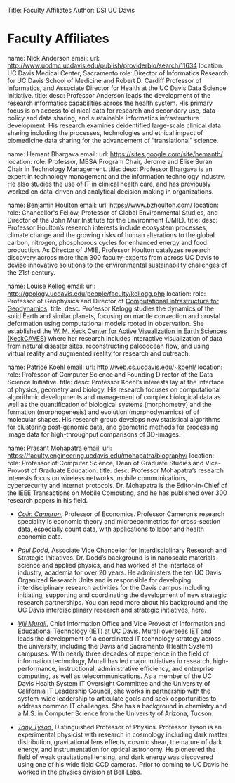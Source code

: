 ﻿Title: Faculty Affiliates
Author: DSI UC Davis

# Faculty Affiliates

name: Nick Anderson
email: 
url: http://www.ucdmc.ucdavis.edu/publish/providerbio/search/11634
location:  UC Davis Medical Center, Sacramento
role: Director of Informatics Research for UC Davis School of Medicine and Robert D. Cardiff Professor of Informatics, and Associate Director for Health at the UC Davis Data Science Initiative.
title:
desc:  Professor Anderson leads the development of the research informatics capabilities across the health system. His primary focus is on access to clinical data for research and secondary use, data policy and data sharing, and sustainable informatics infrastructure development. His research examines deidentified large-scale clinical data sharing including the processes, technologies and ethical impact of biomedicine data sharing for the advancement of “translational” science. 

name: Hemant Bhargava
email:
url: https://sites.google.com/site/hemantb/
location:
role: Professor, MBSA Program Chair, Jerome and Elise Suran Chair in Technology Management.
title:
desc: Professor Bhargava is an expert in technology management and the information technology industry. He also studies the use of IT in clinical health care, and has previously worked on data-driven and analytical decision making in organizations.

name: Benjamin Houlton
email:
url: https://www.bzhoulton.com/
location:
role: Chancellor's Fellow, Professor of Global Environmental Studies, and Director of the John Muir Institute for the Environment (JMIE). 
title:
desc: Professor Houlton’s research interests include ecosystem processes, climate change and the growing risks of human alterations to the global carbon, nitrogen, phosphorous cycles for enhanced energy and food production. As Director of JMIE, Professor Houlton catalyzes research discovery across more than 300 faculty-experts from across UC Davis to devise innovative solutions to the environmental sustainability challenges of the 21st century.

name: Louise Kellog
email:
url: http://geology.ucdavis.edu/people/faculty/kellogg.php
location:
role: Professor of Geophysics and Director of [Computational Infrastructure for Geodynamics](https://geodynamics.org/).
title:
desc: Professor Kelogg studies the dynamics of the solid Earth and similar planets, focusing on mantle convection and crustal deformation using computational models rooted in observation. She established the [W. M. Keck Center for Active Visualization in Earth Sciences (KeckCAVES)](http://keckcaves.org/) where her research includes interactive visualization of data from natural disaster sites, reconstructing paleoocean flow, and using virtual reality and augmented reality for research and outreach.

name: Patrice Koehl
email:
url: http://web.cs.ucdavis.edu/~koehl/
location:
role: Professor of Computer Science and Founding Director of the Data Science Initiative.
title:
desc: Professor Koehl’s interests lay at the interface of physics, geometry and biology. His research focuses on computational algorithmic developments and management of complex biological data as well as the quantification of biological systems (morphometry) and the formation (morphogenesis) and evolution (morphodynamics) of of molecular shapes. His research group develops new statistical algorithms for clustering post-genomic data, and geometric methods for processing image data for high-throughput comparisons of 3D-images.

name: Prasant Mohapatra
email:
url: https://faculty.engineering.ucdavis.edu/mohapatra/biography/ 
location:
role: Professor of Computer Science, Dean of Graduate Studies and Vice-Provost of Graduate Education. 
title: 
desc: Professor Mohapatra’s research interests focus on wireless networks, mobile communications, cybersecurity and internet protocols. Dr. Mohapatra is the Editor-in-Chief of the IEEE Transactions on Mobile Computing, and he has published over 300 research papers in his field.




* _[Colin Cameron](http://cameron.econ.ucdavis.edu/)_, Professor of Economics. Professor Cameron’s research speciality is economic theory and microeconmetrics for cross-section data, especially count data, with applications to labor and health economic data. 

* _[Paul Dodd](http://research.ucdavis.edu/about-us/or-leadership/#avcirsi)_, Associate Vice Chancellor for Interdisciplinary Research and Strategic Initiatives. Dr. Dodd’s background is in nanoscale materials science and applied physics, and has worked at the interface of industry, academia for over 20 years. He administers the ten UC Davis Organized Research Units and is responsible for developing interdisciplinary research activities for the Davis campus including initiating, supporting and coordinating the development of new strategic research partnerships. You can read more about his background and the UC Davis interdisciplinary research and strategic initiatives, [here](http://research.ucdavis.edu/about-us/or-leadership/#avcirsi).

* _[Viji Murali](https://iet.ucdavis.edu/cio)_, Chief Information Office and Vice Provost of Information and Educational Technology (IET) at UC Davis. Murali oversees IET and leads the development of a coordinated IT technology strategy across the university, including the Davis and Sacramento (Health System) campuses. With nearly three decades of experience in the field of information technology, Murali has led major initiatives in research, high-performance, instructional, administrative efficiency, and enterprise computing, as well as telecommunications. As a member of the UC Davis Health System IT Oversight Committee and the University of California IT Leadership Council, she works in partnership with the system-wide leadership to articulate goals and seek opportunities to address common IT challenges. She has a background in chemistry and a M.S. in Computer Science from the University of Arizona, Tucson.
* _[Tony Tyson](http://tyson.ucdavis.edu/)_, Distinguished Professor of Physics. Professor Tyson is an experimental physicist with research in cosmology including dark matter distribution, gravitational lens effects, cosmic shear, the nature of dark energy, and instrumentation for optical astronomy. He pioneered the field of weak gravitational lensing, and dark energy was discovered using one of his wide field CCD cameras. Prior to coming to UC Davis he worked in the physics division at Bell Labs.
